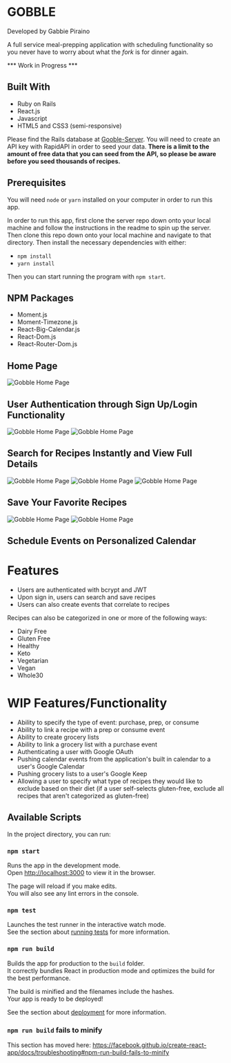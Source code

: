# GOBBLE
Developed by Gabbie Piraino

A full service meal-prepping application with scheduling functionality so you never have to worry about what the <i>fork</i> is for dinner again.

*** Work in Progress ***

## Built With

* Ruby on Rails
* React.js
* Javascript
* HTML5 and CSS3 (semi-responsive)

Please find the Rails database at [Gooble-Server](https://github.com/pirainogi/gobble-server). You will need to create an API key with RapidAPI in order to seed your data. **There is a limit to the amount of free data that you can seed from the API, so please be aware before you seed thousands of recipes.**

## Prerequisites

You will need `node` or `yarn` installed on your computer in order to run this app.

In order to run this app, first clone the server repo down onto your local machine and follow the instructions in the readme to spin up the server. Then clone this repo down onto your local machine and navigate to that directory. Then install the necessary dependencies with either:
* `npm install`
* `yarn install`

Then you can start running the program with `npm start`.

## NPM Packages
* Moment.js
* Moment-Timezone.js
* React-Big-Calendar.js
* React-Dom.js
* React-Router-Dom.js


## Home Page
![Gobble Home Page](https://raw.githubusercontent.com/pirainogi/gobble-client/master/public/gobble_home.png)

## User Authentication through Sign Up/Login Functionality

![Gobble Home Page](https://raw.githubusercontent.com/pirainogi/gobble-client/master/public/gobble-signup.png)
![Gobble Home Page](https://raw.githubusercontent.com/pirainogi/gobble-client/master/public/gobble-login.png)

## Search for Recipes Instantly and View Full Details

![Gobble Home Page](https://raw.githubusercontent.com/pirainogi/gobble-client/master/public/gobble-search.png)
![Gobble Home Page](https://raw.githubusercontent.com/pirainogi/gobble-client/master/public/gobble-live_search.png)
![Gobble Home Page](https://raw.githubusercontent.com/pirainogi/gobble-client/master/public/gobble-recipe_view.png)

## Save Your Favorite Recipes

![Gobble Home Page](https://raw.githubusercontent.com/pirainogi/gobble-client/master/public/gobble-recipebox.png)
![Gobble Home Page](https://raw.githubusercontent.com/pirainogi/gobble-client/master/public/gobble-recipebox_view.png)

## Schedule Events on Personalized Calendar


# Features

* Users are authenticated with bcrypt and JWT
* Upon sign in, users can search and save recipes
* Users can also create events that correlate to recipes

Recipes can also be categorized in one or more of the following ways:

* Dairy Free
* Gluten Free
* Healthy
* Keto
* Vegetarian
* Vegan
* Whole30

# WIP Features/Functionality

* Ability to specify the type of event: purchase, prep, or consume
* Ability to link a recipe with a prep or consume event
* Ability to create grocery lists
* Ability to link a grocery list with a purchase event
* Authenticating a user with Google OAuth
* Pushing calendar events from the application's built in calendar to a user's Google Calendar
* Pushing grocery lists to a user's Google Keep
* Allowing a user to specify what type of recipes they would like to exclude based on their diet (if a user self-selects gluten-free, exclude all recipes that aren't categorized as gluten-free)


## Available Scripts

In the project directory, you can run:

### `npm start`

Runs the app in the development mode.<br>
Open [http://localhost:3000](http://localhost:3000) to view it in the browser.

The page will reload if you make edits.<br>
You will also see any lint errors in the console.

### `npm test`

Launches the test runner in the interactive watch mode.<br>
See the section about [running tests](https://facebook.github.io/create-react-app/docs/running-tests) for more information.

### `npm run build`

Builds the app for production to the `build` folder.<br>
It correctly bundles React in production mode and optimizes the build for the best performance.

The build is minified and the filenames include the hashes.<br>
Your app is ready to be deployed!

See the section about [deployment](https://facebook.github.io/create-react-app/docs/deployment) for more information.

### `npm run build` fails to minify

This section has moved here: https://facebook.github.io/create-react-app/docs/troubleshooting#npm-run-build-fails-to-minify
